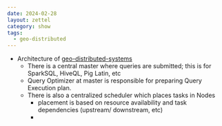 ```yaml
---
date: 2024-02-28
layout: zettel
category: show
tags:
  - geo-distributed
---
```

- Architecture of [geo-distributed-systems](../geo-distributed-systems.md)
	- There is a central master where queries are submitted; this is for SparkSQL, HiveQL, Pig Latin, etc
	- Query Optimizer at master is responsible for preparing Query Execution plan.
	- There is also a centralized scheduler which places tasks in Nodes
		- placement is based on resource availability and task dependencies (upstream/ downstream, etc) 
		- 
	